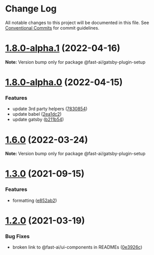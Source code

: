 # Change Log

All notable changes to this project will be documented in this file.
See [Conventional Commits](https://conventionalcommits.org) for commit guidelines.

# [1.8.0-alpha.1](https://github.com/lundegaard/gatsby-theme-fast-ai/compare/v1.8.0-alpha.0...v1.8.0-alpha.1) (2022-04-16)

**Note:** Version bump only for package @fast-ai/gatsby-plugin-setup





# [1.8.0-alpha.0](https://github.com/lundegaard/gatsby-theme-fast-ai/compare/v1.7.0...v1.8.0-alpha.0) (2022-04-15)


### Features

* update 3rd party helpers ([7830854](https://github.com/lundegaard/gatsby-theme-fast-ai/commit/7830854085d6b5d1d06624c6192e66fe079d4e29))
* update babel ([2ea1dc2](https://github.com/lundegaard/gatsby-theme-fast-ai/commit/2ea1dc2cc5058e606210a1c2019bf53f2a930dbc))
* update gatsby ([b211b54](https://github.com/lundegaard/gatsby-theme-fast-ai/commit/b211b54a9429e11ca2318da7ec47b85c84873cad))





# [1.6.0](https://github.com/lundegaard/gatsby-theme-fast-ai/compare/v1.5.1...v1.6.0) (2022-03-24)

**Note:** Version bump only for package @fast-ai/gatsby-plugin-setup





# [1.3.0](https://github.com/lundegaard/gatsby-theme-fast-ai/compare/v1.2.1...v1.3.0) (2021-09-15)


### Features

* formatting ([e852ab2](https://github.com/lundegaard/gatsby-theme-fast-ai/commit/e852ab279997452b493bbd0e11953f529e58f370))





# [1.2.0](https://github.com/lundegaard/gatsby-theme-fast-ai/compare/v1.1.1...v1.2.0) (2021-03-19)


### Bug Fixes

* broken link to @fast-ai/ui-components in READMEs ([0e3926c](https://github.com/lundegaard/gatsby-theme-fast-ai/commit/0e3926cac3fc2c558fd219e588f7f0b00aaa5996))
